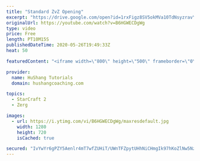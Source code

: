 ```yaml
---
title: "Standard ZvZ Opening"
excerpt: "https://drive.google.com/open?id=1rxFigz8SV5okMVa10TdNsyzravYgkTjE  Interested in lessons? Email Devon directly at hushangtutorials@outlook.com ------------------------------------------------------------------------------------------------------- Want to support HuShang Tutorials directly? Patreon is"
originalUrl: https://youtube.com/watch?v=B6HGWECDgWg
type: video
price: Free
length: PT10M15S
publishedDateTime: 2020-05-26T19:49:33Z
heat: 50

featuredContent: "<iframe width=\"800\" height=\"500\" frameborder=\"0\" src=\"https://www.youtube.com/embed/B6HGWECDgWg\" allow=\"accelerometer; autoplay; encrypted-media; gyroscope; picture-in-picture\" allowfullscreen></iframe>"

provider:
  name: HuShang Tutorials
  domain: hushangcoaching.com

topics:
  - StarCraft 2
  - Zerg

images:
  - url: https://i.ytimg.com/vi/B6HGWECDgWg/maxresdefault.jpg
    width: 1280
    height: 720
    isCached: true

secured: "IvYwYr6gPZY5Aenlr4mT7wfZUHiT/UWnTFZpytUHhNiCHmgIk97hKoZlNw5NzrWw3Ppfv9zoy3yqUJ2XrR+55ab4WMaxUvLDg30lZAnFj1MFe9izN39mKXaEiueVWhRFCQVP8A1XhiiYlmVnZqmkhzcBlcca63gdQUGz+8ARPZrHXxNPksye5duSsIX1wdzUKgKjP2lkPX4RfvOBSZ3SCDxgIG/BkOEcASFV+GdwVraEWzP7yK0G0tCGK3PMWF/fguroH5Pj2vTfJkG+Tm8ELnsqWNMuNiKmmVvyPbcuXFPi6vLf4TaUFtrq7nUIWBSJpmGrOlI3PKI5vUyMeP/QVgtelIhwBY1we1CRu7QCZGlOz1hX4WCPwYj20fNRQRKdl4Y/pH1BKnpvcFg64TTxME+dolM1yDR8lOJL1dGqRMM=;/SkKIuVzu8CV5okNujcwBA=="
---
```


